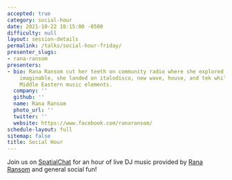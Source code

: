 ```yaml
---
accepted: true
category: social-hour
date: 2021-10-22 18:15:00 -0500
difficulty: null
layout: session-details
permalink: /talks/social-hour-friday/
presenter_slugs:
- rana-ransom
presenters:
- bio: Rana Ransom cut her teeth on community radio where she explored every genre
    imaginable, she landed on italodisco, new wave, house, and tek while incorporating
    Middle Eastern music elements.
  company: ''
  github: ''
  name: Rana Ransom
  photo_url: ''
  twitter: ''
  website: https://www.facebook.com/ranaransom/
schedule-layout: full
sitemap: false
title: Social Hour
---
```


Join us on [SpatialChat](/chat/) for an hour of live DJ music provided by [Rana Ransom](https://www.facebook.com/ranaransom/) and general social fun!
